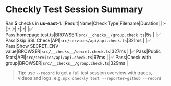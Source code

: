 # Checkly Test Session Summary
Ran **5** checks in **us-east-1**.
|Result|Name|Check Type|Filename|Duration|
|:-|:-|:-|:-|:-|
|✅ Pass|homepage.test.ts|BROWSER|`src/__checks__/group.check.ts`|5s |
|✅ Pass|Skip SSL Check|API|`src/services/api/api.check.ts`|321ms |
|✅ Pass|Show SECRET_ENV value|BROWSER|`src/__checks__/secret.check.ts`|327ms |
|✅ Pass|Public Stats|API|`src/services/api/api.check.ts`|97ms |
|✅ Pass|Check with group|BROWSER|`src/__checks__/group.check.ts`|329ms |
> Tip: use `--record` to get a full test session overview with traces, videos and logs, e.g. `npx checkly test --reporter=github --record`
